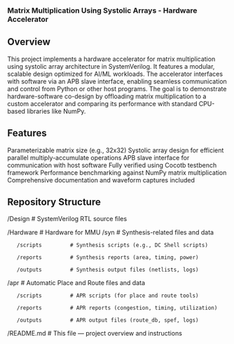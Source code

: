 ### Matrix Multiplication Using Systolic Arrays - Hardware Accelerator

## Overview
This project implements a hardware accelerator for matrix multiplication using systolic array architecture in SystemVerilog. It features a modular, scalable design optimized for AI/ML workloads. The accelerator interfaces with software via an APB slave interface, enabling seamless communication and control from Python or other host programs.
The goal is to demonstrate hardware-software co-design by offloading matrix multiplication to a custom accelerator and comparing its performance with standard CPU-based libraries like NumPy.

## Features
Parameterizable matrix size (e.g., 32x32)
Systolic array design for efficient parallel multiply-accumulate operations
APB slave interface for communication with host software
Fully verified using Cocotb testbench framework
Performance benchmarking against NumPy matrix multiplication
Comprehensive documentation and waveform captures included

## Repository Structure

/Design                 # SystemVerilog RTL source files


/Hardware               # Hardware for MMU 
   /syn                 # Synthesis-related files and data
   
       /scripts         # Synthesis scripts (e.g., DC Shell scripts)
       
       /reports         # Synthesis reports (area, timing, power)
       
       /outputs         # Synthesis output files (netlists, logs)

   /apr                 # Automatic Place and Route files and data
   
       /scripts         # APR scripts (for place and route tools)
       
       /reports         # APR reports (congestion, timing, utilization)
       
       /outputs         # APR output files (route_db, spef, logs)

/README.md              # This file — project overview and instructions
